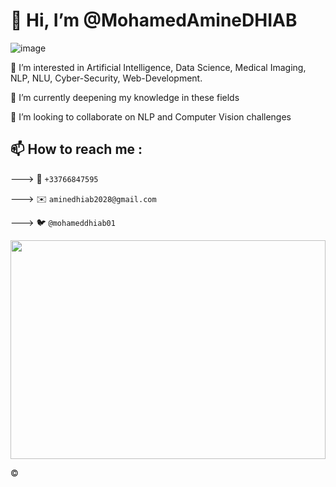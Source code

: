 # 👋 Hi, I’m @MohamedAmineDHIAB 

![image](https://media3.giphy.com/media/ITRemFlr5tS39AzQUL/giphy.gif?cid=790b761180f10b3c7294b49a053b4a0ce3ca5f26f022da3c&rid=giphy.gif&ct=g)




👀 I’m interested in Artificial Intelligence, Data Science, Medical Imaging, NLP, NLU, Cyber-Security, Web-Development. 

🌱 I’m currently deepening my knowledge in these fields

💞️ I’m looking to collaborate on NLP and Computer Vision challenges 


## 📫 How to reach me :

---> 📱 `+33766847595`

---> ✉️ `aminedhiab2028@gmail.com`

---> 🐦 `@mohameddhiab01`



<p align="center">
  
  <img  width="100%" height="350" src="https://64.media.tumblr.com/9ea4ce9dfc649eaff5f972e1a987c260/tumblr_nq32n3TIae1ur2po4o1_500.gifv">
 
</p>


©️
  


<!---
MohamedAmineDHIAB/MohamedAmineDHIAB is a ✨ special ✨ repository because its `README.md` (this file) appears on your GitHub profile.
You can click the Preview link to take a look at your changes.
--->
